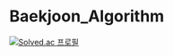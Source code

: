 # Baekjoon_Algorithm
[![Solved.ac
 프로필](http://mazassumnida.wtf/api/generate_badge?boj=hjs7747)](https://solved.ac/hjs7747)
